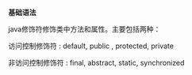 **基础语法**

java修饰符修饰类中方法和属性。主要包括两种：

访问控制修饰符 : default, public , protected, private

非访问控制修饰符 : final, abstract, static, synchronized